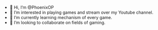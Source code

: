 - 👋 Hi, I’m @PhoenixOP
- 👀 I’m interested in playing games and stream over my Youtube channel.
- 🌱 I’m currently learning mechanism of every game.
- 💞️ I’m looking to collaborate on fields of gaming.

<!---
PhoenixxOP/PhoenixxOP is a ✨ special ✨ repository because its `README.md` (this file) appears on your GitHub profile.
You can click the Preview link to take a look at your changes.
--->
